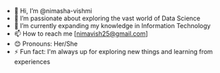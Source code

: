 - 👋 Hi, I’m @nimasha-vishmi
- 👀 I’m passionate about exploring the vast world of Data Science
- 🌱 I’m currently expanding my knowledge in Information Technology
- 📫 How to reach me [nimavish25@gmail.com]
- 😊 Pronouns: Her/She
- ⚡ Fun fact: I'm always up for exploring new things and learning from experiences 

<!---
nimasha-vishmi/nimasha-vishmi is a ✨ special ✨ repository because its `README.md` (this file) appears on your GitHub profile.
You can click the Preview link to take a look at your changes.
--->
